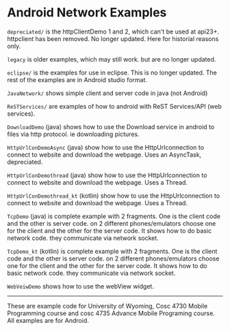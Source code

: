 Android Network Examples
===========

`depreciated/` is the httpClientDemo 1 and 2, which can't be used at api23+.  httpclient has been removed.  No longer updated. Here for historial reasons only.

`legacy` is older examples, which may still work.  but are no longer updated.

`eclipse/` is the examples for use in eclipse.  This is no longer updated.  The rest of the examples are in Android studio format.

`JavaNetwork/` shows simple client and server code in java (not Android)

`ReSTServices/` are examples of how to android with ReST Services/API (web services).

`DownloadDemo` (java) shows how to use the Download service in android to files via http protocol.  ie downloading pictures.

`HttpUrlConDemoAsync` (java) show how to use the HttpUrlconnection to connect to website and download the webpage.  Uses an AsyncTask, depreciated. 

`HttpUrlConDemothread` (java) show how to use the HttpUrlconnection to connect to website and download the webpage.  Uses a Thread.

`HttpUrlConDemothread_kt` (kotlin) show how to use the HttpUrlconnection to connect to website and download the webpage.  Uses a Thread.

`TcpDemo` (java) is complete example with 2 fragments.  One is the client code and the other is server code.  on 2 different phones/emulators choose one for the client and the other for the server code.  It shows how to do basic network code.  they communicate via network socket.

`TcpDemo_kt` (kotlin) is complete example with 2 fragments.  One is the client code and the other is server code.  on 2 different phones/emulators choose one for the client and the other for the server code.  It shows how to do basic network code.  they communicate via network socket.

`WebVeiwDemo` shows how to use the webView widget.

---

These are example code for University of Wyoming, Cosc 4730 Mobile Programming course and cosc 4735 Advance Mobile Programing course. 
All examples are for Android.

